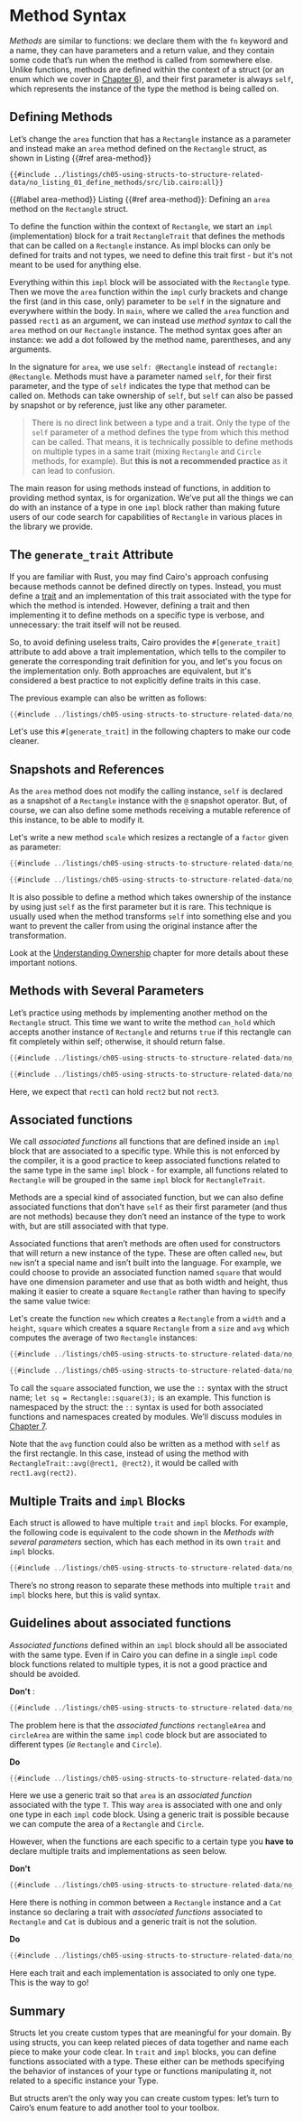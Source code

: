 # Method Syntax

_Methods_ are similar to functions: we declare them with the `fn` keyword and a name, they can have parameters and a return value, and they contain some code that’s run when the method is called from somewhere else. Unlike functions, methods are defined within the context of a struct (or an enum which we cover in [Chapter 6][enums]), and their first parameter is always `self`, which represents the instance of the type the method is being called on.

## Defining Methods

Let’s change the `area` function that has a `Rectangle` instance as a parameter and instead make an `area` method defined on the `Rectangle` struct, as shown in Listing {{#ref area-method}}

```rust, noplayground
{{#include ../listings/ch05-using-structs-to-structure-related-data/no_listing_01_define_methods/src/lib.cairo:all}}
```

{{#label area-method}}
Listing {{#ref area-method}}: Defining an `area` method on the `Rectangle` struct.

To define the function within the context of `Rectangle`, we start an `impl` (implementation) block for a trait `RectangleTrait` that defines the methods that can be called on a `Rectangle` instance. As impl blocks can only be defined for traits and not types, we need to define this trait first - but it's not meant to be used for anything else.

Everything within this `impl` block will be associated with the `Rectangle` type. Then we move the `area` function within the `impl` curly brackets and change the first (and in this case, only) parameter to be `self` in the signature and everywhere within the body. In `main`, where we called the `area` function and passed `rect1` as an argument, we can instead use _method syntax_ to call the `area` method on our `Rectangle` instance. The method syntax goes after an instance: we add a dot followed by the method name, parentheses, and any arguments.

In the signature for `area`, we use `self: @Rectangle` instead of `rectangle: @Rectangle`.
Methods must have a parameter named `self`, for their first parameter, and the type of `self` indicates the type that method can be called on. Methods can take ownership of `self`, but `self` can also be passed by snapshot or by reference, just like any other parameter.

> There is no direct link between a type and a trait. Only the type of the `self` parameter of a method defines the type from which this method can be called. That means, it is technically possible to define methods on multiple types in a same trait (mixing `Rectangle` and `Circle` methods, for example). But **this is not a recommended practice** as it can lead to confusion.

The main reason for using methods instead of functions, in addition to providing method syntax, is for organization. We’ve put all the things we can do with an instance of a type in one `impl` block rather than making future users of our code search for capabilities of `Rectangle` in various places in the library we provide.

## The `generate_trait` Attribute

If you are familiar with Rust, you may find Cairo's approach confusing because methods cannot be defined directly on types. Instead, you must define a [trait](./ch08-02-traits-in-cairo.md) and an implementation of this trait associated with the type for which the method is intended.
However, defining a trait and then implementing it to define methods on a specific type is verbose, and unnecessary: the trait itself will not be reused.

So, to avoid defining useless traits, Cairo provides the `#[generate_trait]` attribute to add above a trait implementation, which tells to the compiler to generate the corresponding trait definition for you, and let's you focus on the implementation only. Both approaches are equivalent, but it's considered a best practice to not explicitly define traits in this case.

The previous example can also be written as follows:

```rust
{{#include ../listings/ch05-using-structs-to-structure-related-data/no_listing_02_gen_trait/src/lib.cairo}}
```

Let's use this `#[generate_trait]` in the following chapters to make our code cleaner.

## Snapshots and References

As the `area` method does not modify the calling instance, `self` is declared as a snapshot of a `Rectangle` instance with the `@` snapshot operator. But, of course, we can also define some methods receiving a mutable reference of this instance, to be able to modify it.

Let's write a new method `scale` which resizes a rectangle of a `factor` given as parameter:

```rust
{{#include ../listings/ch05-using-structs-to-structure-related-data/no_listing_03_references/src/lib.cairo:trait_impl}}

{{#include ../listings/ch05-using-structs-to-structure-related-data/no_listing_03_references/src/lib.cairo:main}}
```

It is also possible to define a method which takes ownership of the instance by using just `self` as the first parameter but it is rare. This technique is usually used when the method transforms `self` into something else and you want to prevent the caller from using the original instance after the transformation.

Look at the [Understanding Ownership](ch04-00-understanding-ownership.md) chapter for more details about these important notions.

## Methods with Several Parameters

Let’s practice using methods by implementing another method on the `Rectangle` struct. This time we want to write the method `can_hold` which accepts another instance of `Rectangle` and returns `true` if this rectangle can fit completely within self; otherwise, it should return false.

```rust
{{#include ../listings/ch05-using-structs-to-structure-related-data/no_listing_04_some_params/src/lib.cairo:trait_impl}}

{{#include ../listings/ch05-using-structs-to-structure-related-data/no_listing_04_some_params/src/lib.cairo:main}}
```

Here, we expect that `rect1` can hold `rect2` but not `rect3`.

## Associated functions

We call _associated functions_ all functions that are defined inside an `impl` block that are associated to a specific type. While this is not enforced by the compiler, it is a good practice to keep associated functions related to the same type in the same `impl` block - for example, all functions related to `Rectangle` will be grouped in the same `impl` block for `RectangleTrait`.

Methods are a special kind of associated function, but we can also define associated functions that don’t have `self` as their first parameter (and thus are not methods) because they don’t need an instance of the type to work with, but are still associated with that type.

Associated functions that aren’t methods are often used for constructors that
will return a new instance of the type. These are often called `new`, but
`new` isn’t a special name and isn’t built into the language. For example, we
could choose to provide an associated function named `square` that would have
one dimension parameter and use that as both width and height, thus making it
easier to create a square `Rectangle` rather than having to specify the same
value twice:

Let's create the function `new` which creates a `Rectangle` from a `width` and a `height`, `square` which creates a square `Rectangle` from a `size` and `avg` which computes the average of two `Rectangle` instances:

```rust
{{#include ../listings/ch05-using-structs-to-structure-related-data/no_listing_05_class_methods/src/lib.cairo:trait_impl}}

{{#include ../listings/ch05-using-structs-to-structure-related-data/no_listing_05_class_methods/src/lib.cairo:main}}
```

To call the `square` associated function, we use the `::` syntax with the struct name;
`let sq = Rectangle::square(3);` is an example. This function is namespaced by
the struct: the `::` syntax is used for both associated functions and
namespaces created by modules. We’ll discuss modules in [Chapter
7][modules].

Note that the `avg` function could also be written as a method with `self` as the first rectangle. In this case, instead of using the method with `RectangleTrait::avg(@rect1, @rect2)`, it would be called with `rect1.avg(rect2)`.

## Multiple Traits and `impl` Blocks

Each struct is allowed to have multiple `trait` and `impl` blocks. For example,
the following code is equivalent to the code shown in the _Methods with several parameters_ section, which has each method in its own `trait` and `impl` blocks.

```rust
{{#include ../listings/ch05-using-structs-to-structure-related-data/no_listing_06_multiple_traits/src/lib.cairo:here}}
```

There’s no strong reason to separate these methods into multiple `trait` and `impl`
blocks here, but this is valid syntax.

## Guidelines about associated functions

_Associated functions_ defined within an `impl` block should all be associated with the same type.
Even if in Cairo you can define in a single `impl` code block functions related to multiple types, it is not a good practice and should be avoided.

**Don't** :

```rust
{{#include ../listings/ch05-using-structs-to-structure-related-data/no_listing_07_impl_bad_practice_generic/src/lib.cairo:bad_implementation}}
```

The problem here is that the _associated functions_ `rectangleArea` and `circleArea` are within the same `impl` code block but are associated to different types (_ie_ `Rectangle` and `Circle`).

**Do**

```rust
{{#include ../listings/ch05-using-structs-to-structure-related-data/no_listing_07_impl_bad_practice_generic/src/lib.cairo:good_implementation}}
```

Here we use a generic trait so that `area` is an _associated function_ associated with the type `T`. This way `area` is associated with one and only one type in each `impl` code block.
Using a generic trait is possible because we can compute the area of a `Rectangle` and `Circle`.

However, when the functions are each specific to a certain type you **have to** declare multiple traits and implementations as seen below.

**Don't**

```rust
{{#include ../listings/ch05-using-structs-to-structure-related-data/no_listing_08_impl_bad_practice_split/src/lib.cairo:bad_implementation}}
```

Here there is nothing in common between a `Rectangle` instance and a `Cat` instance so declaring a trait with _associated functions_ associated to `Rectangle` and `Cat` is dubious and a generic trait is not the solution.

**Do**

```rust
{{#include ../listings/ch05-using-structs-to-structure-related-data/no_listing_08_impl_bad_practice_split/src/lib.cairo:implementation_split}}
```

Here each trait and each implementation is associated to only one type. This is the way to go!

## Summary

Structs let you create custom types that are meaningful for your domain. By
using structs, you can keep related pieces of data together and name each piece
to make your code clear. In `trait` and `impl` blocks, you can define functions associated with a type. These either can be methods specifying the behavior of
instances of your type or functions manipulating it, not related to a specific instance your Type.

But structs aren’t the only way you can create custom types: let’s turn to
Cairo’s enum feature to add another tool to your toolbox.

[enums]: ./ch06-01-enums.md
[modules]: ./ch07-02-defining-modules-to-control-scope.md
